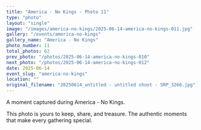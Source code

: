 ```yaml
---
title: "America - No Kings - Photo 11"
type: "photo"
layout: "single"
image: "/images/america-no-kings/2025-06-14-america-no-kings-011.jpg"
gallery: "/events/america-no-kings"
gallery_name: "America - No Kings"
photo_number: 11
total_photos: 62
prev_photo: "/photos/2025-06-14-america-no-kings-010"
next_photo: "/photos/2025-06-14-america-no-kings-012"
date: 2025-06-14
event_slug: "america-no-kings"
location: ""
original_filename: "20250614_untitled - untitled shoot - 5RP_3266.jpg"
---
```


A moment captured during America - No Kings.

This photo is yours to keep, share, and treasure. The authentic moments that make every gathering special.